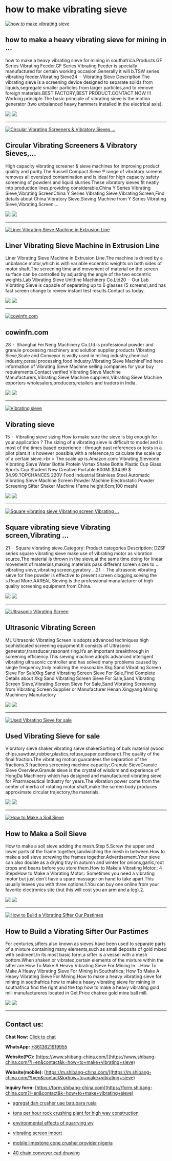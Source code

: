 # how to make vibrating sieve

<a href="https://swt.shibang-china.com/?l=en&img&k=how+to+make+vibrating+sieve" target="_blank">![how to make vibrating sieve](http://static.shibang-china.com/all-800x300/441.jpg)</a>

## how to make a heavy vibrating sieve for mining in …
how to make a heavy vibrating sieve for mining in southafrica.Products.GF Series Vibrating Feeder.GF Series Vibrating Feeder is specially manufactured for certain working occasion.Generally it will b.TSW series vibrating feeder.Vibrating Sieve24&ensp;&#0183;&ensp;Vibrating Sieve Description.The vibrating sieve is a screening device designed to separate solids from liquids,segregate smaller particles from larger particles,and to remove foreign materials.BEST FACTORY,BEST PRODUCT.CONTACT NOW !!! Working principle The basic principle of vibrating sieve is the motion generator (two unbalanced heavy hammers installed in the electrical axis).


<a href="https://whatsapp.shibangsoft.com/WhatsApp.php" target="_blank" title="WhatsApp">![](http://static.shibang-china.com/icon/whatsapp.png)</a> <a href="https://swt.shibang-china.com/?l=en&icon&k=how+to+make+vibrating+sieve" target="_blank">![](http://static.shibang-china.com/icon/chat-en.png)</a>

---

<a href="https://swt.shibang-china.com/?l=en&img&k=how+to+make+vibrating+sieve" target="_blank">![Circular Vibrating Screeners &amp; Vibratory Sieves,…](http://static.shibang-china.com/all-800x300/399.jpg)</a>

## Circular Vibrating Screeners &amp; Vibratory Sieves,…
High capacity vibrating screener &amp; sieve machines for improving product quality and purity.The Russell Compact Sieve &#174; range of vibratory screens removes all oversized contamination and is ideal for high capacity safety screening of powders and liquid slurries.These vibratory sieves fit neatly into production lines,providing considerable.China Y Series Vibrating Sieve,Vibrating ScreenChina Y Series Vibrating Sieve,Vibrating Screen,Find details about China Vibratory Sieve,Sieving Machine from Y Series Vibrating Sieve,Vibrating Screen …


<a href="https://whatsapp.shibangsoft.com/WhatsApp.php" target="_blank" title="WhatsApp">![](http://static.shibang-china.com/icon/whatsapp.png)</a> <a href="https://swt.shibang-china.com/?l=en&icon&k=how+to+make+vibrating+sieve" target="_blank">![](http://static.shibang-china.com/icon/chat-en.png)</a>

---

<a href="https://swt.shibang-china.com/?l=en&img&k=how+to+make+vibrating+sieve" target="_blank">![Liner Vibrating Sieve Machine in Extrusion Line](http://static.shibang-china.com/all-800x300/995.jpg)</a>

## Liner Vibrating Sieve Machine in Extrusion Line
Liner Vibrating Sieve Machine in Extrusion Line.The machine is drived by a unbalance motor,which is with variable eccentric weights on both sides of motor shaft.The screening time and movement of material on the screen surface can be controlled by adjusting the angle of the two eccentric weights.Lab Vibrating Sieve Unitfine Machinery Co.Ltd20&ensp;&#0183;&ensp;Our Lab Vibrating Sieve is capable of separating up to 6 glasses (5 screens),and has fast screen change to review instant test results.Contact us today.


<a href="https://whatsapp.shibangsoft.com/WhatsApp.php" target="_blank" title="WhatsApp">![](http://static.shibang-china.com/icon/whatsapp.png)</a> <a href="https://swt.shibang-china.com/?l=en&icon&k=how+to+make+vibrating+sieve" target="_blank">![](http://static.shibang-china.com/icon/chat-en.png)</a>

---

<a href="https://swt.shibang-china.com/?l=en&img&k=how+to+make+vibrating+sieve" target="_blank">![cowinfn.com](http://static.shibang-china.com/all-800x300/707.jpg)</a>

## cowinfn.com
28&ensp;&#0183;&ensp;Shanghai Fei Neng Machinery Co.Ltd.is professional powder and granule processing machinery and solution supplier,products Vibrating Sieve,Scale and Conveyor is widly used in milling industry,chemical industry,cereal processing,food industry.Vibrating Sieve MachineFind here information of Vibrating Sieve Machine selling companies for your buy requirements.Contact verified Vibrating Sieve Machine Manufacturers,Vibrating Sieve Machine suppliers,Vibrating Sieve Machine exporters wholesalers,producers,retailers and traders in India.


<a href="https://whatsapp.shibangsoft.com/WhatsApp.php" target="_blank" title="WhatsApp">![](http://static.shibang-china.com/icon/whatsapp.png)</a> <a href="https://swt.shibang-china.com/?l=en&icon&k=how+to+make+vibrating+sieve" target="_blank">![](http://static.shibang-china.com/icon/chat-en.png)</a>

---

<a href="https://swt.shibang-china.com/?l=en&img&k=how+to+make+vibrating+sieve" target="_blank">![Vibrating sieve](http://static.shibang-china.com/all-800x300/89.jpg)</a>

## Vibrating sieve
15&ensp;&#0183;&ensp;Vibrating sieve sizing How to make sure the sieve is big enough for your application ? The sizing of a vibrating sieve is difficult to model and is most of the times based experience : through past references or tests in a pilot plant.It is however possible,with a reference,to calculate the scale up of a certain sieve.&gt;br &gt; The scale up is.Amazon.com: Vibrating Sieveone Vibrating Sieve Water Bottle Protein Vortex Shake Bottle Plastic Cup Glass Sports Cup Student New Creative Portable 600Ml.$34.99 $ 34.99.TOPCHANCES 220V Food Industrial Stainless Steel Automatic Vibrating Sieve Machine Screen Powder Machine Electrostatic Powder Screening Sifter Shaker Machine (Fame height:6cm;100 mesh)


<a href="https://whatsapp.shibangsoft.com/WhatsApp.php" target="_blank" title="WhatsApp">![](http://static.shibang-china.com/icon/whatsapp.png)</a> <a href="https://swt.shibang-china.com/?l=en&icon&k=how+to+make+vibrating+sieve" target="_blank">![](http://static.shibang-china.com/icon/chat-en.png)</a>

---

<a href="https://swt.shibang-china.com/?l=en&img&k=how+to+make+vibrating+sieve" target="_blank">![Square vibrating sieve Vibrating screen,Vibrating …](http://static.shibang-china.com/all-800x300/202.jpg)</a>

## Square vibrating sieve Vibrating screen,Vibrating …
21&ensp;&#0183;&ensp;Square vibrating sieve.Category: Product categories Description: DZSF series square vibrating sieve make use of vibrating motor as vibration source.The material is thrown in the sieve,at the same time doing for linear movement of materials,making materials pass different screen sizes to …vibrating sieve,vibrating screen,gyratory …21&ensp;&#0183;&ensp;The ultrasonic vibrating sieve for fine powder is effective to prevent screen clogging,solving the s.Read More.AAREAL Sieving is the professional manufacturer of high quality screening equipment from China.


<a href="https://whatsapp.shibangsoft.com/WhatsApp.php" target="_blank" title="WhatsApp">![](http://static.shibang-china.com/icon/whatsapp.png)</a> <a href="https://swt.shibang-china.com/?l=en&icon&k=how+to+make+vibrating+sieve" target="_blank">![](http://static.shibang-china.com/icon/chat-en.png)</a>

---

<a href="https://swt.shibang-china.com/?l=en&img&k=how+to+make+vibrating+sieve" target="_blank">![Ultrasonic Vibrating Screen](http://static.shibang-china.com/all-800x300/1091.jpg)</a>

## Ultrasonic Vibrating Screen
ML Ultrasonic Vibrating Screen is adopts advanced techniques high sophisticated screening equipment.It consists of Ultrasonic generator,transducer,resonant ring.It’s an important breakthrough in screening efficiency.This sieving machine adopts advanced intelligent vibrating ultrasonic controller and has solved many problems caused by single frequency,truly realizing the reasonable.Xkg Sand Vibrating Screen Sieve For SaleXkg Sand Vibrating Screen Sieve For Sale,Find Complete Details about Xkg Sand Vibrating Screen Sieve For Sale,Sand Vibrating Screen Sieve,Vibrating Screen Sieve For Sale,Sand Vibrating Screening from Vibrating Screen Supplier or Manufacturer Henan Xingyang Mining Machinery Manufactory


<a href="https://whatsapp.shibangsoft.com/WhatsApp.php" target="_blank" title="WhatsApp">![](http://static.shibang-china.com/icon/whatsapp.png)</a> <a href="https://swt.shibang-china.com/?l=en&icon&k=how+to+make+vibrating+sieve" target="_blank">![](http://static.shibang-china.com/icon/chat-en.png)</a>

---

<a href="https://swt.shibang-china.com/?l=en&img&k=how+to+make+vibrating+sieve" target="_blank">![Used Vibrating Sieve for sale](http://static.shibang-china.com/all-800x300/839.jpg)</a>

## Used Vibrating Sieve for sale
Vibratory sieve shaker,vibrating sieve shakerSorting of bulk material (wood chips,sawdust,rubber,plastics,refuse,paper,cardboard).The quality of the final fraction.The vibrating motion guarantees the separation of the fractions.3 fractions screening machine capacity:.Granule SieveGranule Sieve Overview.Granule sieve is the crystal of wisdom and experience of HongDa Machinery which has designed and manufactured vibrating sieve for Pharmaceutical Industry for years.The vibration power come from the center of inertia of rotating motor shaft,make the screen body produces approximate circular trajectory,the materials.


<a href="https://whatsapp.shibangsoft.com/WhatsApp.php" target="_blank" title="WhatsApp">![](http://static.shibang-china.com/icon/whatsapp.png)</a> <a href="https://swt.shibang-china.com/?l=en&icon&k=how+to+make+vibrating+sieve" target="_blank">![](http://static.shibang-china.com/icon/chat-en.png)</a>

---

<a href="https://swt.shibang-china.com/?l=en&img&k=how+to+make+vibrating+sieve" target="_blank">![How to Make a Soil Sieve](http://static.shibang-china.com/all-800x300/307.jpg)</a>

## How to Make a Soil Sieve
How to make a soil sieve adding the mesh.Step 5.Screw the upper and lower parts of the frame together,sandwiching the mesh in between.How to make a soil sieve screwing the frames together.Advertisement.Your sieve can also double as a drying tray in autumn and winter for onions,garlic,root crops and beans before you store them.How to Make a Vibrating Motor.: 4 StepsHow to Make a Vibrating Motor.: Sometimes you need a vibrating motor but just don't have a spare massager on hand to take apart.This usually leaves you with three options:1.You can buy one online from your favorite electronics site (but this will cost you an arm and a leg).2.


<a href="https://whatsapp.shibangsoft.com/WhatsApp.php" target="_blank" title="WhatsApp">![](http://static.shibang-china.com/icon/whatsapp.png)</a> <a href="https://swt.shibang-china.com/?l=en&icon&k=how+to+make+vibrating+sieve" target="_blank">![](http://static.shibang-china.com/icon/chat-en.png)</a>

---

<a href="https://swt.shibang-china.com/?l=en&img&k=how+to+make+vibrating+sieve" target="_blank">![How to Build a Vibrating Sifter Our Pastimes](http://static.shibang-china.com/all-800x300/887.jpg)</a>

## How to Build a Vibrating Sifter Our Pastimes
For centuries,sifters also known as sieves have been used to separate parts of a mixture containing many elements,such as small deposits of gold mixed with sediment.In its most basic form,a sifter is a vessel with a mesh bottom.When shaken or vibrated,certain elements of the mixture within the sifter are.How To Make A Heavy Vibrating Sieve For Mining In …How To Make A Heavy Vibrating Sieve For Mining In Southafrica; How To Make A Heavy Vibrating Sieve For Mining.How to make a heavy vibrating sieve for mining in southafrica how to make a heavy vibrating sieve for mining in southafrica find the right and the top how to make a heavy vibrating gold mill manufactureres located in Get Price chatree gold mine ball mill.


<a href="https://whatsapp.shibangsoft.com/WhatsApp.php" target="_blank" title="WhatsApp">![](http://static.shibang-china.com/icon/whatsapp.png)</a> <a href="https://swt.shibang-china.com/?l=en&icon&k=how+to+make+vibrating+sieve" target="_blank">![](http://static.shibang-china.com/icon/chat-en.png)</a>

---
## Contact us:

**Chat Now:** [Click to chat](https://swt.shibang-china.com?l=en&contact&k=how+to+make+vibrating+sieve)

**WhatsApp:**  [+8613621919955](https://whatsapp.shibangsoft.com/WhatsApp.php)

**Website(PC):** [https://www.shibang-china.com/](https://www.shibang-china.com/?l=en&contact&k=how+to+make+vibrating+sieve)

**Website(mobile):** [https://m.shibang-china.com/](https://m.shibang-china.com/?l=en&contact&k=how+to+make+vibrating+sieve)

**Inquiry form:** [https://form.shibang-china.com](https://form.shibang-china.com?l=en&contact&k=how+to+make+vibrating+sieve)

* [agregat dan crusher uae batubara rusia](../146/agregat%20dan%20crusher%20uae%20batubara%20rusia.md)

* [tons per hour rock crushing plant for high way construction](../144/tons%20per%20hour%20rock%20crushing%20plant%20for%20high%20way%20construction.md)

* [environmental effects of quarrying wy](../149/environmental%20effects%20of%20quarrying%20wy.md)

* [vibrating screen import](../149/vibrating%20screen%20import.md)

* [mobile limestone cone crusher provider nigeria](../143/mobile%20limestone%20cone%20crusher%20provider%20nigeria.md)

* [40 chain conveyor cad drawing](../142/40%20chain%20conveyor%20cad%20drawing.md)